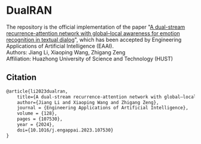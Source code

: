 # DualRAN
The repository is the official implementation of the paper "[A dual-stream recurrence-attention network with global–local awareness for emotion recognition in textual dialog](https://doi.org/10.1016/j.engappai.2023.107530)", which has been accepted by Engineering Applications of Artificial Intelligence (EAAI).  
Authors: Jiang Li, Xiaoping Wang, Zhigang Zeng  
Affiliation: Huazhong University of Science and Technology (HUST)  

## Citation
```markdown
@article{li2023dualran,
    title={A dual-stream recurrence-attention network with global–local awareness for emotion recognition in textual dialog},
    author={Jiang Li and Xiaoping Wang and Zhigang Zeng},
    journal = {Engineering Applications of Artificial Intelligence},
    volume = {128},
    pages = {107530},
    year = {2024},
    doi={10.1016/j.engappai.2023.107530}
}
```